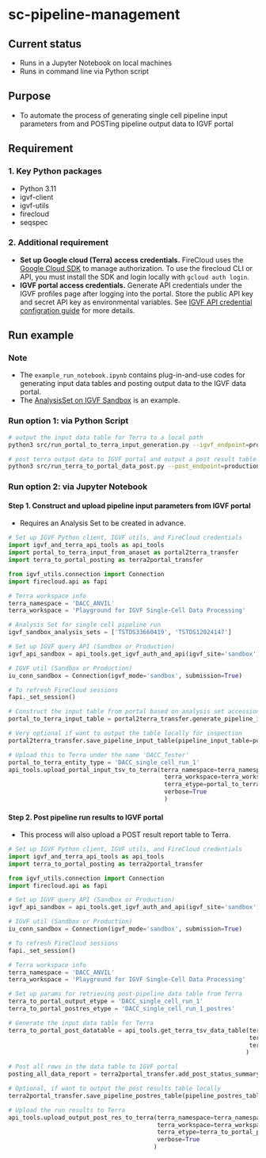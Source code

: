 # sc-pipeline-management

## Current status

* Runs in a Jupyter Notebook on local machines
* Runs in command line via Python script

## Purpose

* To automate the process of generating single cell pipeline input parameters from and POSTing pipeline output data to IGVF portal

## Requirement

### 1. Key Python packages

* Python 3.11
* igvf-client
* igvf-utils
* firecloud
* seqspec

### 2. Additional requirement

* **Set up Google cloud (Terra) access credentials.** FireCloud uses the [Google Cloud SDK](https://cloud.google.com/sdk/) to manage authorization. To use the firecloud CLI or API, you must install the SDK and login locally with `gcloud auth login`.
* **IGVF portal access credentials.** Generate API credentials under the IGVF profiles page after logging into the portal. Store the public API key and secret API key as environmental variables. See [IGVF API credential configration guide](https://github.com/IGVF-DACC/igvf_utils/wiki/Configuration) for more details.

## Run example

### Note

* The `example_run_notebook.ipynb` contains plug-in-and-use codes for generating input data tables and posting output data to the IGVF data portal.
* The [AnalysisSet on IGVF Sandbox](https://sandbox.igvf.org/analysis-sets/TSTDS33660419/) is an example.

### Run option 1: via Python Script

```bash
# output the input data table for Terra to a local path
python3 src/run_portal_to_terra_input_generation.py --igvf_endpoint=production --input_analysis_set=IGVFDS5316CVFR --output_dir=.

# post terra output data to IGVF portal and output a post result table to a local path
python3 src/run_terra_to_portal_data_post.py --post_endpoint=production --terra_namespace=DACC_ANVIL --terra_workspace='Playground for IGVF Single-Cell Data Processing' --terra_etype=DACC_single_cell_run_1 --upload_file=True --output_dir=.
```

### Run option 2: via Jupyter Notebook

#### Step 1. Construct and upload pipeline input parameters from IGVF portal

* Requires an Analysis Set to be created in advance.

```python
# Set up IGVF Python client, IGVF utils, and FireCloud credentials
import igvf_and_terra_api_tools as api_tools
import portal_to_terra_input_from_anaset as portal2terra_transfer
import terra_to_portal_posting as terra2portal_transfer

from igvf_utils.connection import Connection
import firecloud.api as fapi

# Terra workspace info
terra_namespace = 'DACC_ANVIL'
terra_workspace = 'Playground for IGVF Single-Cell Data Processing'

# Analysis Set for single cell pipeline run
igvf_sandbox_analysis_sets = ['TSTDS33660419', 'TSTDS12024147']

# Set up IGVF query API (Sandbox or Production)
igvf_api_sandbox = api_tools.get_igvf_auth_and_api(igvf_site='sandbox')

# IGVF util (Sandbox or Production)
iu_conn_sandbox = Connection(igvf_mode='sandbox', submission=True)

# To refresh FireCloud sessions
fapi._set_session()

# Construct the input table from portal based on analysis set accessions
portal_to_terra_input_table = portal2terra_transfer.generate_pipeline_input_table(query_analysis_set_accs=igvf_sandbox_analysis_sets, igvf_api=igvf_api_sandbox)

# Very optional if want to output the table locally for inspection
portal2terra_transfer.save_pipeline_input_table(pipeline_input_table=portal_to_terra_input_table, output_dir='./')

# Upload this to Terra under the name 'DACC_Tester'
portal_to_terra_entity_type = 'DACC_single_cell_run_1'
api_tools.upload_portal_input_tsv_to_terra(terra_namespace=terra_namespace,
                                            terra_workspace=terra_workspace,
                                            terra_etype=portal_to_terra_entity_type, porta_input_table=portal_to_terra_input_table,
                                            verbose=True
                                            )
```

#### Step 2. Post pipeline run results to IGVF portal

* This process will also upload a POST result report table to Terra.

```python
# Set up IGVF Python client, IGVF utils, and FireCloud credentials
import igvf_and_terra_api_tools as api_tools
import terra_to_portal_posting as terra2portal_transfer

from igvf_utils.connection import Connection
import firecloud.api as fapi

# Set up IGVF query API (Sandbox or Production)
igvf_api_sandbox = api_tools.get_igvf_auth_and_api(igvf_site='sandbox')

# IGVF util (Sandbox or Production)
iu_conn_sandbox = Connection(igvf_mode='sandbox', submission=True)

# To refresh FireCloud sessions
fapi._set_session()

# Terra workspace info
terra_namespace = 'DACC_ANVIL'
terra_workspace = 'Playground for IGVF Single-Cell Data Processing'

# Set up params for retrieving post-pipeline data table from Terra
terra_to_portal_output_etype = 'DACC_single_cell_run_1'
terra_to_portal_postres_etype = 'DACC_single_cell_run_1_postres'

# Generate the input data table for Terra
terra_to_portal_post_datatable = api_tools.get_terra_tsv_data_table(terra_namespace=terra_namespace,
                                                                    terra_workspace=terra_workspace,
                                                                    terra_etype=terra_to_portal_output_etype
                                                                   )

# Post all rows in the data table to IGVF portal
posting_all_data_report = terra2portal_transfer.add_post_status_summary_to_output_data_table(full_terra_data_table=terra_to_portal_post_datatable, igvf_api=igvf_api_sandbox, igvf_utils_api=iu_conn_sandbox, upload_file=True)

# Optional, if want to output the post results table locally
terra2portal_transfer.save_pipeline_postres_table(pipeline_postres_table=posting_all_data_report, output_dir='./')

# Upload the run results to Terra
api_tools.upload_output_post_res_to_terra(terra_namespace=terra_namespace,
                                          terra_workspace=terra_workspace,
                                          terra_etype=terra_to_portal_postres_etype,
                                          verbose=True
                                         )
```

